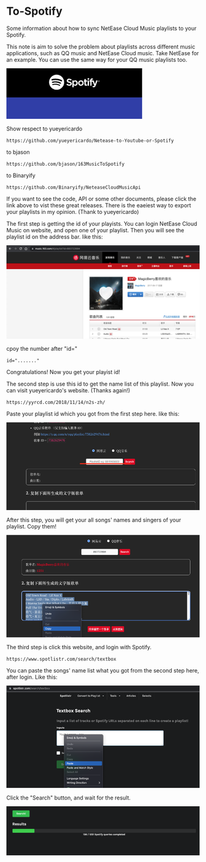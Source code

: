 # To-Spotify
Some information about how to sync NetEase Cloud Music playlists to your Spotify.

This note is aim to solve the problem about playlists across different music applications, such as QQ music and NetEase Cloud music. Take NetEase for an example. You can use the same way for your QQ music playlists too. 

![image](https://github.com/DonaldOffical/To-Spotify/blob/main/images/logo.png)

Show respect to yueyericardo
```
https://github.com/yueyericardo/Netease-to-Youtube-or-Spotify
```
to bjason
```
https://github.com/bjason/163MusicToSpotify
```
to Binaryify
```
https://github.com/Binaryify/NeteaseCloudMusicApi
```

If you want to see the code, API or some other documents, please click the link above to vist these great releases. 
There is the eaeiest way to export your playlists in my opinion. (Thank to yueyericardo)

The first step is getting the id of your playists.
You can login NetEase Cloud Music on website, and open one of your playlist. Then you will see the playlist id on the address bar. 
like this:

![image](https://github.com/DonaldOffical/To-Spotify/blob/main/images/%E7%BD%91%E6%98%93%E4%BA%91%E6%AD%8C%E5%8D%95.png)

cpoy the number after "id="
```
id="......."
```
Congratulations! Now you get your playist id!

The second step is use this id to get the name list of this playlist. 
Now you can visit yueyericardo's website. (Thanks again!)
```
https://yyrcd.com/2018/11/14/n2s-zh/
```
Paste your playlist id which you got from the first step here. 
like this:

![image](https://github.com/DonaldOffical/To-Spotify/blob/main/images/API%201.png)

After this step, you will get your all songs' names and singers of your playlist. 
Copy them!

![image](https://github.com/DonaldOffical/To-Spotify/blob/main/images/API2.png)

The third step is click this website, and login with Spotify.
```
https://www.spotlistr.com/search/textbox
```
You can paste the songs' name list what you got from the second step here, after login. 
Like this:

![image](https://github.com/DonaldOffical/To-Spotify/blob/main/images/SPO1.png)

Click the "Search" button, and wait for the result. 

![image](https://github.com/DonaldOffical/To-Spotify/blob/main/images/SP2.png)


